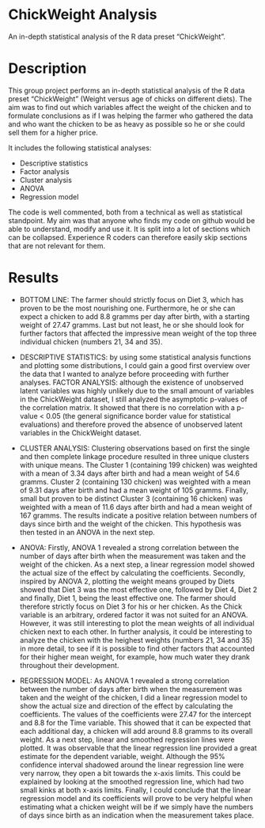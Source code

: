 # ChickWeight Analysis
An in-depth statistical analysis of the R data preset “ChickWeight”.

# Description
This group project performs an in-depth statistical analysis of the R data preset “ChickWeight” (Weight versus age of chicks on different diets). The aim was to find out which variables affect the weight of the chicken and to formulate conclusions as if I was helping the farmer who gathered the data and who want the chicken to be as heavy as possible so he or she could sell them for a higher price.

It includes the following statistical analyses:

- Descriptive statistics
- Factor analysis
- Cluster analysis
- ANOVA
- Regression model

The code is well commented, both from a technical as well as statistical standpoint. My aim was that anyone who finds my code on github would be able to understand, modify and use it. It is split into a lot of sections which can be collapsed. Experience R coders can therefore easily skip sections that are not relevant for them.

# Results

- BOTTOM LINE: The farmer should strictly focus on Diet 3, which has proven to be the most nourishing one.
Furthermore, he or she can expect a chicken to add 8.8 gramms per day after birth, with a starting weight of
27.47 gramms. Last but not least, he or she should look for further factors that affected the impressive
mean weight of the top three individual chicken (numbers 21, 34 and 35).

- DESCRIPTIVE STATISTICS: by using some statistical analysis functions and plotting some distributions, I could 
gain a good first overview over the data that I wanted to analyze before proceeding with further analyses.
FACTOR ANALYSIS: although the existence of unobserved latent variables was highly unlikely due to the small
amount of variables in the ChickWeight dataset, I still analyzed the asymptotic p-values of the correlation 
matrix. It showed that there is no correlation with a p-value < 0.05 (the general significance border value 
for statistical evaluations) and therefore proved the absence of unobserved latent variables in the ChickWeight
dataset.

- CLUSTER ANALYSIS: Clustering observations based on first the single and then complete linkage procedure 
resulted in three unique clusters with unique means. The Cluster 1 (containing 199 chicken) was weighted 
with a mean of 3.34 days after birth and had a mean weight of 54.6 gramms. Cluster 2 (containing 130 chicken) 
was weighted  with a mean of 9.31 days after birth and had a mean weight of 105 gramms. Finally, small but proven
to be distinct Cluster 3 (containing 16 chicken) was weighted  with a mean of 11.6 days after birth and had 
a mean weight of 167 gramms. The results indicate a positive relation between numbers of days since birth and 
the weight of the chicken. This hypothesis was then tested in an ANOVA in the next step.

- ANOVA: Firstly, ANOVA 1 revealed a strong correlation between the number of days after birth when the measurement
was taken and the weight of the chicken. As a next step, a linear regression model showed the actual size of the 
effect by calculating the coefficients. Secondly, inspired by ANOVA 2, plotting the weight means grouped by Diets
showed that Diet 3 was the most effective one, followed by Diet 4, Diet 2 and finally, Diet 1, being the least 
effective one. The farmer should therefore strictly focus on Diet 3 for his or her chicken. As the Chick variable
is an arbitrary, ordered factor it was not suited for an ANOVA. However, it was still  interesting to plot the 
mean weights of all individual chicken next to each other. In further analysis, it could be interesting
to analyze the chicken with the heighest weights (numbers 21, 34 and 35) in more detail, to see if it is possible
to find other factors that accounted for their higher mean weight, for example, how much water they drank 
throughout their development.

- REGRESSION MODEL:  As ANOVA 1 revealed a strong correlation between the number of days after birth when the 
measurement was taken and the weight of the chicken, I did a linear regression model to show the actual size 
and direction of the effect by calculating the coefficients. The values of the coefficients were 27.47 for the 
intercept and 8.8 for the Time variable. This showed that it can be expected that each additional day, a chicken 
will add around 8.8 gramms to its overall weight. As a next step, linear and smoothed regression lines were
plotted. It was observable that the linear regression line provided a great estimate for the dependent variable,
weight. Although the 95% confidence interval shadowed around the linear regression line were very narrow, they 
open a bit towards the x-axis limits. This could be explained by looking at the smoothed regression line, which 
had two small kinks at both x-axis limits. Finally, I could conclude that the linear regression model and its 
coefficients will prove to be very helpful when estimating what a chicken weight will be if we simply have the 
numbers of days since birth as an indication when the measurement takes place.
